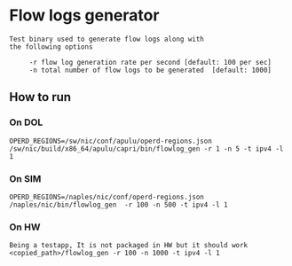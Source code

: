# Flow logs generator

    Test binary used to generate flow logs along with
    the following options

         -r flow log generation rate per second [default: 100 per sec]
         -n total number of flow logs to be generated  [default: 1000]

## How to run

### On DOL

    OPERD_REGIONS=/sw/nic/conf/apulu/operd-regions.json /sw/nic/build/x86_64/apulu/capri/bin/flowlog_gen -r 1 -n 5 -t ipv4 -l 1

### On SIM

    OPERD_REGIONS=/naples/nic/conf/operd-regions.json /naples/nic/bin/flowlog_gen  -r 100 -n 500 -t ipv4 -l 1

### On HW

    Being a testapp, It is not packaged in HW but it should work
    <copied_path>/flowlog_gen -r 100 -n 1000 -t ipv4 -l 1

